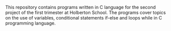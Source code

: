 This repository contains programs written in C language for the second project of the first trimester at Holberton School. The programs cover topics on the use of variables, conditional statements if-else and loops while in C programming language.
